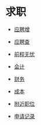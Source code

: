 # 求职


<div id = "首"></div>
<script src = "../js/首.js"></script>


* [应聘增](https://cloud.seatable.cn/dtable/forms/b33925da-434e-42bd-bcdc-fd540cff3330/)
* [应聘查](https://cloud.seatable.cn/external-apps/79e33d3f-f884-4c25-b457-8caf1e86c790/)


* [前程无忧](https://m.51job.com/)


* [会计](https://msearch.51job.com/job_list.php?keyword=会计&jobarea=030205&saltype=5000-6000)
* [财务](https://msearch.51job.com/job_list.php?keyword=财务&jobarea=030205&saltype=5000-6000)
* [成本](https://msearch.51job.com/job_list.php?keyword=成本&jobarea=030205&saltype=5000-6000)


* [附近职位](https://m.51job.com/search/recommend.php?type=nearby)
* [申请记录](https://m.51job.com/my/applyhistory.php)
